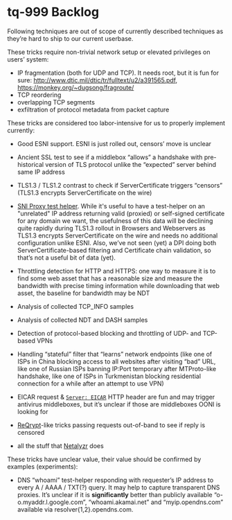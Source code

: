 # tq-999 Backlog

Following techniques are out of scope of currently described techniques as they’re hard to ship to our current userbase.

These tricks require non-trivial network setup or elevated privileges on users’ system:

- IP fragmentation (both for UDP and TCP). It needs root, but it is fun for sure: http://www.dtic.mil/dtic/tr/fulltext/u2/a391565.pdf, https://monkey.org/~dugsong/fragroute/
- TCP reordering
- overlapping TCP segments
- exfiltration of protocol metadata from packet capture

These tricks are considered too labor-intensive for us to properly implement currently:

- Good ESNI support. ESNI is just rolled out, censors’ move is unclear
- Ancient SSL test to see if a middlebox “allows” a handshake with pre-historical version of TLS protocol unlike the “expected” server behind same IP address
- TLS1.3 / TLS1.2 contrast to check if ServerCertificate triggers “censors” (TLS1.3 encrypts ServerCertificate on the wire)
- [SNI Proxy test helper](https://github.com/dlundquist/sniproxy). While it's useful to have a test-helper on an "unrelated" IP address returning valid (proxied) or self-signed certificate for any domain we want, the usefulness of this data will be declining quite rapidly during TLS1.3 rollout in Browsers and Webservers as TLS1.3 encrypts ServerCertificate on the wire and needs no additional configuration unlike ESNI. Also, we’ve not seen (yet) a DPI doing both ServerCertificate-based filtering and Certificate chain validation, so that’s not a useful bit of data (yet).
- Throttling detection for HTTP and HTTPS: one way to measure it is to find some web asset that has a reasonable size and measure the bandwidth with precise timing information while downloading that web asset, the baseline for bandwidth may be NDT
- Analysis of collected TCP_INFO samples
- Analysis of collected NDT and DASH samples
- Detection of protocol-based blocking and throttling of UDP- and TCP-based VPNs
- Handling “stateful” filter that “learns” network endpoints (like one of ISPs in China blocking access to all websites after visiting “bad” URL, like one of Russian ISPs banning IP:Port temporary after MTProto-like handshake, like one of ISPs in Turkmenistan blocking residential connection for a while after an attempt to use VPN)

- EICAR request & [`Server: EICAR`](https://twitter.com/__phw/status/1039596771993776128) HTTP header are fun and may trigger antivirus middleboxes, but it’s unclear if those are middleboxes OONI is looking for
- [ReQrypt](https://reqrypt.org/reqrypt.html)-like tricks passing requests out-of-band to see if reply is censored
- all the stuff that [Netalyzr](https://trac.torproject.org/projects/tor/wiki/doc/OONI/CensorshipDetectionTools/Netalyzr) does

These tricks have unclear value, their value should be confirmed by examples (experiments):
- DNS “whoami” test-helper responding with requester’s IP address to every A / AAAA / TXT(?) query. It may help to capture transparent DNS proxies. It’s unclear if it is **significantly** better than publicly available “o-o.myaddr.l.google.com”, “whoami.akamai.net” and “myip.opendns.com” available via resolver{1,2}.opendns.com.
